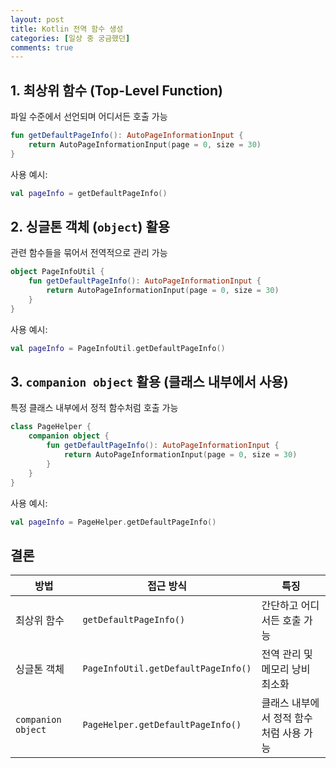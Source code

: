 ```yaml
---
layout: post
title: Kotlin 전역 함수 생성
categories: [일상 중 궁금했던]
comments: true
---
```


## 1. 최상위 함수 (Top-Level Function)
파일 수준에서 선언되며 어디서든 호출 가능
```kotlin
fun getDefaultPageInfo(): AutoPageInformationInput {
    return AutoPageInformationInput(page = 0, size = 30)
}
```
사용 예시:
```kotlin
val pageInfo = getDefaultPageInfo()
```

## 2. 싱글톤 객체 (`object`) 활용
관련 함수들을 묶어서 전역적으로 관리 가능
```kotlin
object PageInfoUtil {
    fun getDefaultPageInfo(): AutoPageInformationInput {
        return AutoPageInformationInput(page = 0, size = 30)
    }
}
```
사용 예시:
```kotlin
val pageInfo = PageInfoUtil.getDefaultPageInfo()
```

## 3. `companion object` 활용 (클래스 내부에서 사용)
특정 클래스 내부에서 정적 함수처럼 호출 가능
```kotlin
class PageHelper {
    companion object {
        fun getDefaultPageInfo(): AutoPageInformationInput {
            return AutoPageInformationInput(page = 0, size = 30)
        }
    }
}
```
사용 예시:
```kotlin
val pageInfo = PageHelper.getDefaultPageInfo()
```

## 결론
| 방법 | 접근 방식 | 특징 |
|------|--------|------|
| 최상위 함수 | `getDefaultPageInfo()` | 간단하고 어디서든 호출 가능 |
| 싱글톤 객체 | `PageInfoUtil.getDefaultPageInfo()` | 전역 관리 및 메모리 낭비 최소화 |
| `companion object` | `PageHelper.getDefaultPageInfo()` | 클래스 내부에서 정적 함수처럼 사용 가능 |


